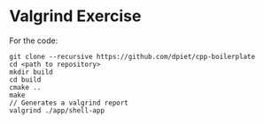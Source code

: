 # Valgrind Exercise
For the code: 
```
git clone --recursive https://github.com/dpiet/cpp-boilerplate
cd <path to repository>
mkdir build
cd build 
cmake ..
make
// Generates a valgrind report
valgrind ./app/shell-app
```
